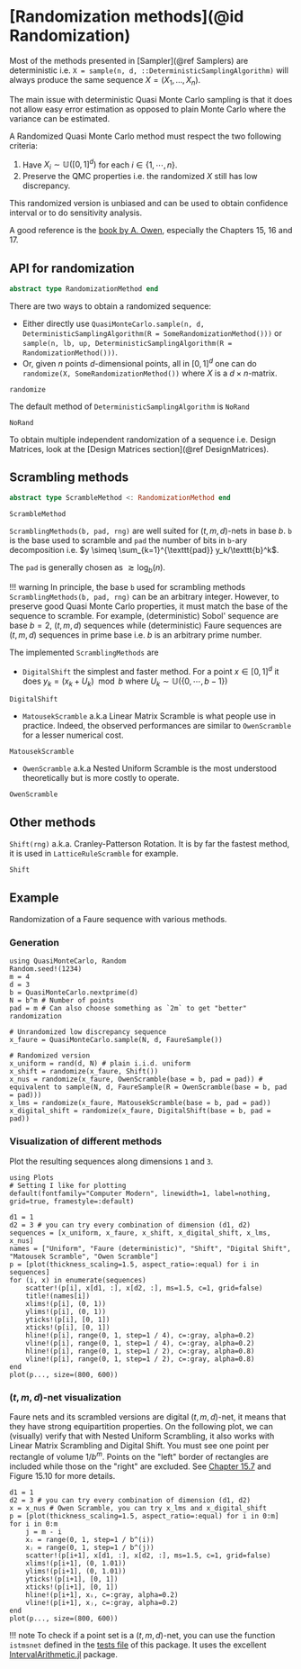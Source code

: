# [Randomization methods](@id Randomization)

Most of the methods presented in [Sampler](@ref Samplers) are deterministic i.e. `X = sample(n, d, ::DeterministicSamplingAlgorithm)` will always produce the same sequence $X = (X_1, \dots, X_n)$.

The main issue with deterministic Quasi Monte Carlo sampling is that it does not allow easy error estimation as opposed to plain Monte Carlo where the variance can be estimated.

A Randomized Quasi Monte Carlo method must respect the two following criteria:

1. Have $X_i\sim \mathbb{U}([0,1]^d)$ for each $i\in \{1,\cdots, n\}$.
2. Preserve the QMC properties i.e. the randomized $X$ still has low discrepancy.

This randomized version is unbiased and can be used to obtain confidence interval or to do sensitivity analysis.

A good reference is the [book by A. Owen](https://artowen.su.domains/mc/qmcstuff.pdf), especially the Chapters 15, 16 and 17.

## API for randomization

```julia
abstract type RandomizationMethod end
```

There are two ways to obtain a randomized sequence:

- Either directly use `QuasiMonteCarlo.sample(n, d, DeterministicSamplingAlgorithm(R = SomeRandomizationMethod()))` or `sample(n, lb, up, DeterministicSamplingAlgorithm(R = RandomizationMethod()))`.
- Or, given $n$ points $d$-dimensional points, all in $[0,1]^d$ one can do `randomize(X, SomeRandomizationMethod())` where $X$ is a $d\times n$-matrix.

```@docs
randomize
```

The default method of `DeterministicSamplingAlgorithm` is `NoRand`

```@docs
NoRand
```

To obtain multiple independent randomization of a sequence i.e. Design Matrices, look at the [Design Matrices section](@ref DesignMatrices).

## Scrambling methods

```julia
abstract type ScrambleMethod <: RandomizationMethod end
```

```@docs
ScrambleMethod
```

`ScramblingMethods(b, pad, rng)` are well suited for $(t,m,d)$-nets in base $b$. `b` is the base used to scramble and `pad` the number of bits in `b`-ary decomposition i.e. $y \simeq \sum_{k=1}^{\texttt{pad}} y_k/\texttt{b}^k$.

The `pad` is generally chosen as $\gtrsim \log_b(n)$.

!!! warning
    In principle, the base `b` used for scrambling methods `ScramblingMethods(b, pad, rng)` can be an arbitrary integer.
    However, to preserve good Quasi Monte Carlo properties, it must match the base of the sequence to scramble.
    For example, (deterministic) Sobol' sequence are base $b=2$, $(t,m,d)$ sequences while (deterministic) Faure sequences are $(t,m,d)$ sequences in prime base i.e. $b$ is an arbitrary prime number.

The implemented `ScramblingMethods` are

- `DigitalShift` the simplest and faster method. For a point $x\in [0,1]^d$ it does $y_k = (x_k + U_k) \mod b$ where $U_k \sim \mathbb{U}(\{0, \cdots, b-1\})$

```@docs
DigitalShift
```

- `MatousekScramble` a.k.a Linear Matrix Scramble is what people use in practice. Indeed, the observed performances are similar to `OwenScramble` for a lesser numerical cost.

```@docs
MatousekScramble
```

- `OwenScramble` a.k.a Nested Uniform Scramble is the most understood theoretically but is more costly to operate.

```@docs
OwenScramble
```

## Other methods

`Shift(rng)` a.k.a. Cranley-Patterson Rotation. It is by far the fastest method, it is used in `LatticeRuleScramble` for example.

```@docs
Shift
```

## Example

Randomization of a Faure sequence with various methods.

### Generation

```@example 1
using QuasiMonteCarlo, Random
Random.seed!(1234)
m = 4
d = 3
b = QuasiMonteCarlo.nextprime(d)
N = b^m # Number of points
pad = m # Can also choose something as `2m` to get "better" randomization

# Unrandomized low discrepancy sequence
x_faure = QuasiMonteCarlo.sample(N, d, FaureSample())

# Randomized version
x_uniform = rand(d, N) # plain i.i.d. uniform
x_shift = randomize(x_faure, Shift())
x_nus = randomize(x_faure, OwenScramble(base = b, pad = pad)) # equivalent to sample(N, d, FaureSample(R = OwenScramble(base = b, pad = pad)))
x_lms = randomize(x_faure, MatousekScramble(base = b, pad = pad))
x_digital_shift = randomize(x_faure, DigitalShift(base = b, pad = pad))
```

### Visualization of different methods

Plot the resulting sequences along dimensions `1` and `3`.

```@example 1
using Plots
# Setting I like for plotting
default(fontfamily="Computer Modern", linewidth=1, label=nothing, grid=true, framestyle=:default)

d1 = 1
d2 = 3 # you can try every combination of dimension (d1, d2)
sequences = [x_uniform, x_faure, x_shift, x_digital_shift, x_lms, x_nus]
names = ["Uniform", "Faure (deterministic)", "Shift", "Digital Shift", "Matousek Scramble", "Owen Scramble"]
p = [plot(thickness_scaling=1.5, aspect_ratio=:equal) for i in sequences]
for (i, x) in enumerate(sequences)
    scatter!(p[i], x[d1, :], x[d2, :], ms=1.5, c=1, grid=false)
    title!(names[i])
    xlims!(p[i], (0, 1))
    ylims!(p[i], (0, 1))
    yticks!(p[i], [0, 1])
    xticks!(p[i], [0, 1])
    hline!(p[i], range(0, 1, step=1 / 4), c=:gray, alpha=0.2)
    vline!(p[i], range(0, 1, step=1 / 4), c=:gray, alpha=0.2)
    hline!(p[i], range(0, 1, step=1 / 2), c=:gray, alpha=0.8)
    vline!(p[i], range(0, 1, step=1 / 2), c=:gray, alpha=0.8)
end
plot(p..., size=(800, 600))
```

### $(t,m,d)$-net visualization

Faure nets and its scrambled versions are digital $(t,m,d)$-net, it means that they have strong equipartition properties.
On the following plot, we can (visually) verify that with Nested Uniform Scrambling, it also works with Linear Matrix Scrambling and Digital Shift.
You must see one point per rectangle of volume $1/b^m$. Points on the "left" border of rectangles are included while those on the "right" are excluded. See [Chapter 15.7](https://artowen.su.domains/mc/qmcstuff.pdf) and Figure 15.10 for more details.

```@example 1
d1 = 1 
d2 = 3 # you can try every combination of dimension (d1, d2)
x = x_nus # Owen Scramble, you can try x_lms and x_digital_shift
p = [plot(thickness_scaling=1.5, aspect_ratio=:equal) for i in 0:m]
for i in 0:m
    j = m - i
    xᵢ = range(0, 1, step=1 / b^(i))
    xⱼ = range(0, 1, step=1 / b^(j))
    scatter!(p[i+1], x[d1, :], x[d2, :], ms=1.5, c=1, grid=false)
    xlims!(p[i+1], (0, 1.01))
    ylims!(p[i+1], (0, 1.01))
    yticks!(p[i+1], [0, 1])
    xticks!(p[i+1], [0, 1])
    hline!(p[i+1], xᵢ, c=:gray, alpha=0.2)
    vline!(p[i+1], xⱼ, c=:gray, alpha=0.2)
end
plot(p..., size=(800, 600))
```

!!! note
    To check if a point set is a $(t,m,d)$-net, you can use the function `istmsnet` defined in the [tests file](https://github.com/SciML/QuasiMonteCarlo.jl/blob/2dce9905e564a85e1280115cc8af071674fc7d80/test/runtests.jl#L34) of this package.
    It uses the excellent [IntervalArithmetic.jl](https://github.com/JuliaIntervals/IntervalArithmetic.jl) package.
